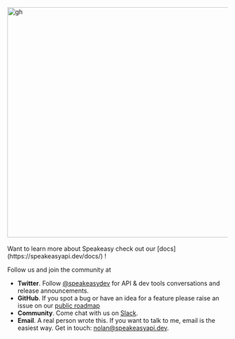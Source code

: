 
<img width="1000" height="526" alt="gh" src="https://github.com/user-attachments/assets/4a5fab65-2a28-417c-b9d3-4a635c890ffd" />
<br />
<br />
Want to learn more about Speakeasy check out our [docs](https://speakeasyapi.dev/docs/) !

Follow us and join the community at 

* **Twitter**. Follow [@speakeasydev](https://twitter.com/speakeasydev) for API & dev tools conversations and release announcements.
* **GitHub**. If you spot a bug or have an idea for a feature please raise an issue on our [public roadmap](https://github.com/orgs/speakeasy-api/projects/6/views/1)
* **Community**. Come chat with us on [Slack](https://join.slack.com/t/speakeasy-dev/shared_invite/zt-1df0lalk5-HCAlpcQiqPw8vGukQWhexw). 
* **Email**. A real person wrote this. If you want to talk to me, email is the easiest way. Get in touch: nolan@speakeasyapi.dev.

